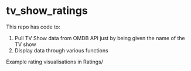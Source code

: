 # tv_show_ratings

This repo has code to:
1. Pull TV Show data from OMDB API just by being given the name of the TV show
2. Display data through various functions

Example rating visualisations in Ratings/
